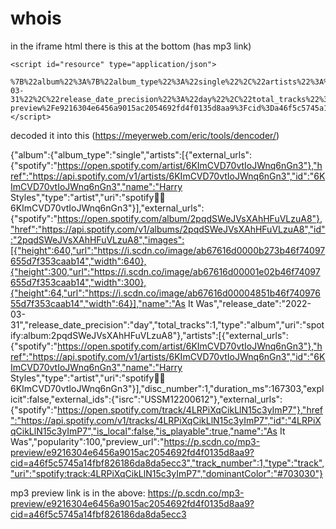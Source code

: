 # whois

in the iframe html there is this at the bottom (has mp3 link)

    <script id="resource" type="application/json">
        %7B%22album%22%3A%7B%22album_type%22%3A%22single%22%2C%22artists%22%3A%5B%7B%22external_urls%22%3A%7B%22spotify%22%3A%22https%3A%2F%2Fopen.spotify.com%2Fartist%2F6KImCVD70vtIoJWnq6nGn3%22%7D%2C%22href%22%3A%22https%3A%2F%2Fapi.spotify.com%2Fv1%2Fartists%2F6KImCVD70vtIoJWnq6nGn3%22%2C%22id%22%3A%226KImCVD70vtIoJWnq6nGn3%22%2C%22name%22%3A%22Harry%20Styles%22%2C%22type%22%3A%22artist%22%2C%22uri%22%3A%22spotify%3Aartist%3A6KImCVD70vtIoJWnq6nGn3%22%7D%5D%2C%22external_urls%22%3A%7B%22spotify%22%3A%22https%3A%2F%2Fopen.spotify.com%2Falbum%2F2pqdSWeJVsXAhHFuVLzuA8%22%7D%2C%22href%22%3A%22https%3A%2F%2Fapi.spotify.com%2Fv1%2Falbums%2F2pqdSWeJVsXAhHFuVLzuA8%22%2C%22id%22%3A%222pqdSWeJVsXAhHFuVLzuA8%22%2C%22images%22%3A%5B%7B%22height%22%3A640%2C%22url%22%3A%22https%3A%2F%2Fi.scdn.co%2Fimage%2Fab67616d0000b273b46f74097655d7f353caab14%22%2C%22width%22%3A640%7D%2C%7B%22height%22%3A300%2C%22url%22%3A%22https%3A%2F%2Fi.scdn.co%2Fimage%2Fab67616d00001e02b46f74097655d7f353caab14%22%2C%22width%22%3A300%7D%2C%7B%22height%22%3A64%2C%22url%22%3A%22https%3A%2F%2Fi.scdn.co%2Fimage%2Fab67616d00004851b46f74097655d7f353caab14%22%2C%22width%22%3A64%7D%5D%2C%22name%22%3A%22As%20It%20Was%22%2C%22release_date%22%3A%222022-03-31%22%2C%22release_date_precision%22%3A%22day%22%2C%22total_tracks%22%3A1%2C%22type%22%3A%22album%22%2C%22uri%22%3A%22spotify%3Aalbum%3A2pqdSWeJVsXAhHFuVLzuA8%22%7D%2C%22artists%22%3A%5B%7B%22external_urls%22%3A%7B%22spotify%22%3A%22https%3A%2F%2Fopen.spotify.com%2Fartist%2F6KImCVD70vtIoJWnq6nGn3%22%7D%2C%22href%22%3A%22https%3A%2F%2Fapi.spotify.com%2Fv1%2Fartists%2F6KImCVD70vtIoJWnq6nGn3%22%2C%22id%22%3A%226KImCVD70vtIoJWnq6nGn3%22%2C%22name%22%3A%22Harry%20Styles%22%2C%22type%22%3A%22artist%22%2C%22uri%22%3A%22spotify%3Aartist%3A6KImCVD70vtIoJWnq6nGn3%22%7D%5D%2C%22disc_number%22%3A1%2C%22duration_ms%22%3A167303%2C%22explicit%22%3Afalse%2C%22external_ids%22%3A%7B%22isrc%22%3A%22USSM12200612%22%7D%2C%22external_urls%22%3A%7B%22spotify%22%3A%22https%3A%2F%2Fopen.spotify.com%2Ftrack%2F4LRPiXqCikLlN15c3yImP7%22%7D%2C%22href%22%3A%22https%3A%2F%2Fapi.spotify.com%2Fv1%2Ftracks%2F4LRPiXqCikLlN15c3yImP7%22%2C%22id%22%3A%224LRPiXqCikLlN15c3yImP7%22%2C%22is_local%22%3Afalse%2C%22is_playable%22%3Atrue%2C%22name%22%3A%22As%20It%20Was%22%2C%22popularity%22%3A100%2C%22preview_url%22%3A%22https%3A%2F%2Fp.scdn.co%2Fmp3-preview%2Fe9216304e6456a9015ac2054692fd4f0135d8aa9%3Fcid%3Da46f5c5745a14fbf826186da8da5ecc3%22%2C%22track_number%22%3A1%2C%22type%22%3A%22track%22%2C%22uri%22%3A%22spotify%3Atrack%3A4LRPiXqCikLlN15c3yImP7%22%2C%22dominantColor%22%3A%22%23703030%22%7D
    </script>
    
decoded it into this 
(https://meyerweb.com/eric/tools/dencoder/)

{"album":{"album_type":"single","artists":[{"external_urls":{"spotify":"https://open.spotify.com/artist/6KImCVD70vtIoJWnq6nGn3"},"href":"https://api.spotify.com/v1/artists/6KImCVD70vtIoJWnq6nGn3","id":"6KImCVD70vtIoJWnq6nGn3","name":"Harry Styles","type":"artist","uri":"spotify:artist:6KImCVD70vtIoJWnq6nGn3"}],"external_urls":{"spotify":"https://open.spotify.com/album/2pqdSWeJVsXAhHFuVLzuA8"},"href":"https://api.spotify.com/v1/albums/2pqdSWeJVsXAhHFuVLzuA8","id":"2pqdSWeJVsXAhHFuVLzuA8","images":[{"height":640,"url":"https://i.scdn.co/image/ab67616d0000b273b46f74097655d7f353caab14","width":640},{"height":300,"url":"https://i.scdn.co/image/ab67616d00001e02b46f74097655d7f353caab14","width":300},{"height":64,"url":"https://i.scdn.co/image/ab67616d00004851b46f74097655d7f353caab14","width":64}],"name":"As It Was","release_date":"2022-03-31","release_date_precision":"day","total_tracks":1,"type":"album","uri":"spotify:album:2pqdSWeJVsXAhHFuVLzuA8"},"artists":[{"external_urls":{"spotify":"https://open.spotify.com/artist/6KImCVD70vtIoJWnq6nGn3"},"href":"https://api.spotify.com/v1/artists/6KImCVD70vtIoJWnq6nGn3","id":"6KImCVD70vtIoJWnq6nGn3","name":"Harry Styles","type":"artist","uri":"spotify:artist:6KImCVD70vtIoJWnq6nGn3"}],"disc_number":1,"duration_ms":167303,"explicit":false,"external_ids":{"isrc":"USSM12200612"},"external_urls":{"spotify":"https://open.spotify.com/track/4LRPiXqCikLlN15c3yImP7"},"href":"https://api.spotify.com/v1/tracks/4LRPiXqCikLlN15c3yImP7","id":"4LRPiXqCikLlN15c3yImP7","is_local":false,"is_playable":true,"name":"As It Was","popularity":100,"preview_url":"https://p.scdn.co/mp3-preview/e9216304e6456a9015ac2054692fd4f0135d8aa9?cid=a46f5c5745a14fbf826186da8da5ecc3","track_number":1,"type":"track","uri":"spotify:track:4LRPiXqCikLlN15c3yImP7","dominantColor":"#703030"}

 mp3 preview link is in the above:
https://p.scdn.co/mp3-preview/e9216304e6456a9015ac2054692fd4f0135d8aa9?cid=a46f5c5745a14fbf826186da8da5ecc3
